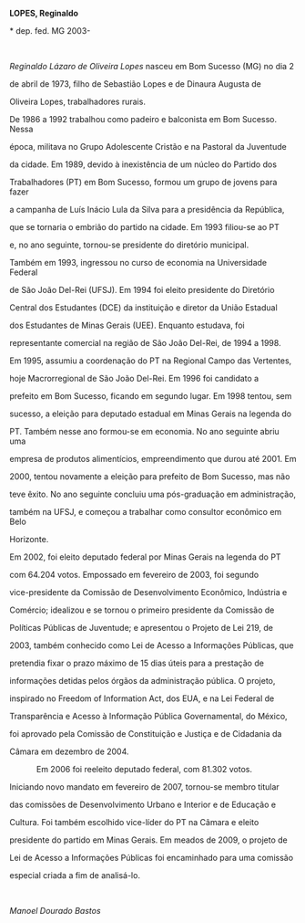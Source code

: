 **LOPES, Reginaldo**



\* dep. fed. MG 2003-



 



*Reginaldo Lázaro de Oliveira Lopes* nasceu em Bom Sucesso (MG) no dia 2

de abril de 1973, filho de Sebastião Lopes e de Dinaura Augusta de

Oliveira Lopes, trabalhadores rurais.



De 1986 a 1992 trabalhou como padeiro e balconista em Bom Sucesso. Nessa

época, militava no Grupo Adolescente Cristão e na Pastoral da Juventude

da cidade. Em 1989, devido à inexistência de um núcleo do Partido dos

Trabalhadores (PT) em Bom Sucesso, formou um grupo de jovens para fazer

a campanha de Luís Inácio Lula da Silva para a presidência da República,

que se tornaria o embrião do partido na cidade. Em 1993 filiou-se ao PT

e, no ano seguinte, tornou-se presidente do diretório municipal.



Também em 1993, ingressou no curso de economia na Universidade Federal

de São João Del-Rei (UFSJ). Em 1994 foi eleito presidente do Diretório

Central dos Estudantes (DCE) da instituição e diretor da União Estadual

dos Estudantes de Minas Gerais (UEE). Enquanto estudava, foi

representante comercial na região de São João Del-Rei, de 1994 a 1998.

Em 1995, assumiu a coordenação do PT na Regional Campo das Vertentes,

hoje Macrorregional de São João Del-Rei. Em 1996 foi candidato a

prefeito em Bom Sucesso, ficando em segundo lugar. Em 1998 tentou, sem

sucesso, a eleição para deputado estadual em Minas Gerais na legenda do

PT. Também nesse ano formou-se em economia. No ano seguinte abriu uma

empresa de produtos alimentícios, empreendimento que durou até 2001. Em

2000, tentou novamente a eleição para prefeito de Bom Sucesso, mas não

teve êxito. No ano seguinte concluiu uma pós-graduação em administração,

também na UFSJ, e começou a trabalhar como consultor econômico em Belo

Horizonte.



Em 2002, foi eleito deputado federal por Minas Gerais na legenda do PT

com 64.204 votos. Empossado em fevereiro de 2003, foi segundo

vice-presidente da Comissão de Desenvolvimento Econômico, Indústria e

Comércio; idealizou e se tornou o primeiro presidente da Comissão de

Políticas Públicas de Juventude; e apresentou o Projeto de Lei 219, de

2003, também conhecido como Lei de Acesso a Informações Públicas, que

pretendia fixar o prazo máximo de 15 dias úteis para a prestação de

informações detidas pelos órgãos da administração pública. O projeto,

inspirado no Freedom of Information Act, dos EUA, e na Lei Federal de

Transparência e Acesso à Informação Pública Governamental, do México,

foi aprovado pela Comissão de Constituição e Justiça e de Cidadania da

Câmara em dezembro de 2004.



            Em 2006 foi reeleito deputado federal, com 81.302 votos.

Iniciando novo mandato em fevereiro de 2007, tornou-se membro titular

das comissões de Desenvolvimento Urbano e Interior e de Educação e

Cultura. Foi também escolhido vice-líder do PT na Câmara e eleito

presidente do partido em Minas Gerais. Em meados de 2009, o projeto de

Lei de Acesso a Informações Públicas foi encaminhado para uma comissão

especial criada a fim de analisá-lo.



 



*Manoel Dourado Bastos*



 



